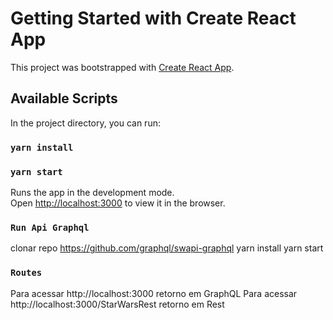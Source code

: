 # Getting Started with Create React App

This project was bootstrapped with [Create React App](https://github.com/facebook/create-react-app).

## Available Scripts

In the project directory, you can run:

### `yarn install`

### `yarn start`

Runs the app in the development mode.\
Open [http://localhost:3000](http://localhost:3000) to view it in the browser.

### `Run Api Graphql`

clonar repo https://github.com/graphql/swapi-graphql
yarn install
yarn start

### `Routes`

Para acessar http://localhost:3000 retorno em GraphQL
Para acessar http://localhost:3000/StarWarsRest retorno em Rest

